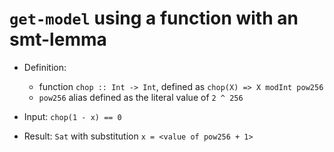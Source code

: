 # `get-model` using a function with an smt-lemma

* Definition:
  - function `chop :: Int -> Int`, defined as `chop(X) => X modInt pow256`
  - `pow256` alias defined as the literal value of `2 ^ 256`

* Input: `chop(1 - x) == 0`
* Result: `Sat` with substitution `x = <value of pow256 + 1>`
